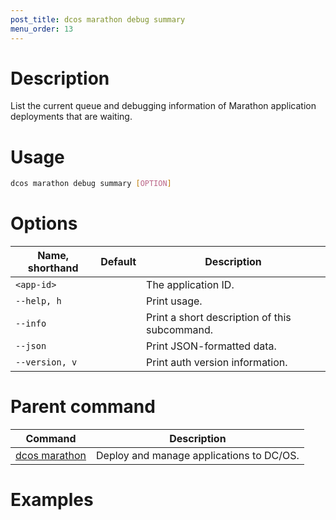 ```yaml
---
post_title: dcos marathon debug summary
menu_order: 13
---
```


# Description
List the current queue and debugging information of Marathon application deployments that are waiting.

# Usage

```bash
dcos marathon debug summary [OPTION]
```

# Options

| Name, shorthand | Default | Description |
|---------|-------------|-------------|
| `<app-id>`   |             |  The application ID. |
| `--help, h`   |             |  Print usage. |
| `--info`   |             |  Print a short description of this subcommand. |
| `--json`   |             |  Print JSON-formatted data. |
| `--version, v`   |             | Print auth version information. |

# Parent command

| Command | Description |
|---------|-------------|
| [dcos marathon](/docs/1.9/usage/cli/command-reference/dcos-marathon/) | Deploy and manage applications to DC/OS. |

# Examples